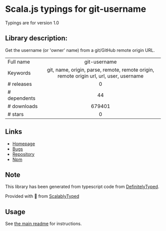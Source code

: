 
# Scala.js typings for git-username

Typings are for version 1.0

## Library description:
Get the username (or 'owner' name) from a git/GitHub remote origin URL.

|                    |                 |
| ------------------ | :-------------: |
| Full name          | git-username |
| Keywords           | git, name, origin, parse, remote, remote origin, remote origin url, url, user, username |
| # releases         | 0 |
| # dependents       | 44 |
| # downloads        | 679401 |
| # stars            | 0 |

## Links
- [Homepage](https://github.com/jonschlinkert/git-username)
- [Bugs](https://github.com/jonschlinkert/git-username/issues)
- [Repository](https://github.com/jonschlinkert/git-username)
- [Npm](https://www.npmjs.com/package/git-username)
    


## Note
This library has been generated from typescript code from [DefinitelyTyped](https://definitelytyped.org).

Provided with :purple_heart: from [ScalablyTyped](https://github.com/oyvindberg/ScalablyTyped)

## Usage
See [the main readme](../../readme.md) for instructions.


